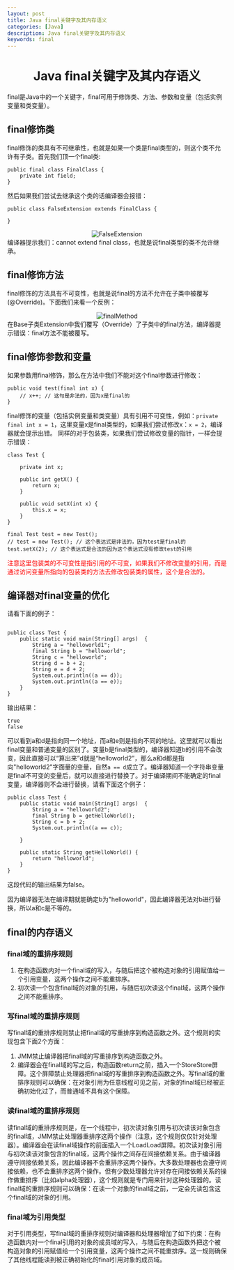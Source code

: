 ```yaml
---
layout: post
title: Java final关键字及其内存语义
categories: [Java]
description: Java final关键字及其内存语义
keywords: final
---
```


<h1 align="center">Java final关键字及其内存语义</h1>
final是Java中的一个关键字，final可用于修饰类、方法、参数和变量（包括实例变量和类变量）。

## final修饰类
final修饰的类具有不可继承性，也就是如果一个类是final类型的，则这个类不允许有子类。首先我们顶一个final类:
```
public final class FinalClass {
    private int field;
}
```
然后如果我们尝试去继承这个类的话编译器会报错：
```
public class FalseExtension extends FinalClass {

}
```

<div align="center">
    <img src="{{ site.url }}/images/posts/java/FalseExtension.png" alt="FalseExtension"/>
</div> 
编译器提示我们：cannot extend final class，也就是说final类型的类不允许继承。

## final修饰方法
final修饰的方法具有不可变性，也就是说final的方法不允许在子类中被覆写(@Override)。下面我们来看一个反例：
<div align="center">
    <img src="{{ site.url }}/images/posts/java/finalMethod.png" alt="finalMethod"/>
</div> 
在Base子类Extension中我们覆写（Override）了子类中的final方法，编译器提示错误：final方法不能被覆写。

## final修饰参数和变量
如果参数用final修饰，那么在方法中我们不能对这个final参数进行修改：
```
public void test(final int x) {
    // x++; // 这句是非法的，因为x是final的
}
```

final修饰的变量（包括实例变量和类变量）具有引用不可变性，例如：`private final int x = 1`，这里变量x是final类型的，如果我们尝试修改x：`x = 2`，编译器就会提示出错。
同样的对于包装类，如果我们尝试修改变量的指针，一样会提示错误：
```
class Test {
    
    private int x;

    public int getX() {
        return x;
    }

    public void setX(int x) {
        this.x = x;
    }
}

final Test test = new Test();
// test = new Test(); // 这个表达式是非法的，因为test是final的
test.setX(2); // 这个表达式是合法的因为这个表达式没有修改test的引用
```
<font color="#FF0000">注意这里包装类的不可变性是指引用的不可变，如果我们不修改变量的引用，而是通过访问变量所指向的包装类的方法去修改包装类的属性，这个是合法的。</font>

## 编译器对final变量的优化
请看下面的例子：
```

public class Test {
    public static void main(String[] args)  {
        String a = "helloworld1"; 
        final String b = "helloworld";
        String c = "helloworld";
        String d = b + 2; 
        String e = d + 2;
        System.out.println((a == d));
        System.out.println((a == e));
    }
}
```
输出结果：
```
true
false
```
可以看到a和d是指向同一个地址，而a和e则是指向不同的地址。这里就可以看出final变量和普通变量的区别了。变量b是final类型的，编译器知道b的引用不会改变，因此直接可以“算出来”d就是“helloworld2”，那么a和d都是指向"helloworld2"字面量的变量，自然`a == d`成立了。编译器知道一个字符串变量是final不可变的变量后，就可以直接进行替换了。对于编译期间不能确定的final变量，编译器则不会进行替换，请看下面这个例子：

```
public class Test {
    public static void main(String[] args)  {
        String a = "helloworld2"; 
        final String b = getHelloWorld();
        String c = b + 2; 
        System.out.println((a == c));
 
    }
     
    public static String getHelloWorld() {
        return "helloworld";
    }
}
```
这段代码的输出结果为false。

因为编译器无法在编译期就能确定b为"helloworld"，因此编译器无法对b进行替换，所以a和c是不等的。

## final的内存语义
### final域的重排序规则
1. 在构造函数内对一个final域的写入，与随后把这个被构造对象的引用赋值给一个引用变量，这两个操作之间不能重排序。
2. 初次读一个包含final域的对象的引用，与随后初次读这个final域，这两个操作之间不能重排序。
### 写final域的重排序规则
写final域的重排序规则禁止把final域的写重排序到构造函数之外。这个规则的实现包含下面2个方面：
1. JMM禁止编译器把final域的写重排序到构造函数之外。
2. 编译器会在final域的写之后，构造函数return之前，插入一个StoreStore屏障。这个屏障禁止处理器把final域的写重排序到构造函数之外。写final域的重排序规则可以确保：在对象引用为任意线程可见之前，对象的final域已经被正确初始化过了，而普通域不具有这个保障。
### 读final域的重排序规则
读final域的重排序规则是，在一个线程中，初次读对象引用与初次读该对象包含的final域，JMM禁止处理器重排序这两个操作（注意，这个规则仅仅针对处理器）。编译器会在读final域操作的前面插入一个LoadLoad屏障。初次读对象引用与初次读该对象包含的final域，这两个操作之间存在间接依赖关系。由于编译器遵守间接依赖关系，因此编译器不会重排序这两个操作。大多数处理器也会遵守间接依赖，也不会重排序这两个操作。但有少数处理器允许对存在间接依赖关系的操作做重排序（比如alpha处理器），这个规则就是专门用来针对这种处理器的。读final域的重排序规则可以确保：在读一个对象的final域之前，一定会先读包含这个final域的对象的引用。
### final域为引用类型
对于引用类型，写final域的重排序规则对编译器和处理器增加了如下约束：在构造函数内对一个final引用的对象的成员域的写入，与随后在构造函数外把这个被构造对象的引用赋值给一个引用变量，这两个操作之间不能重排序。这一规则确保了其他线程能读到被正确初始化的final引用对象的成员域。

